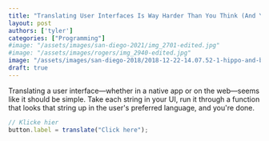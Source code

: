 ```yaml
---
title: "Translating User Interfaces Is Way Harder Than You Think (And You’re Probably Doing It Wrong)"
layout: post
authors: ['tyler']
categories: ["Programming"]
#image: "/assets/images/san-diego-2021/img_2701-edited.jpg"
#image: "/assets/images/rogers/img_2940-edited.jpg"
image: "/assets/images/san-diego-2018/2018-12-22-14.07.52-1-hippo-and-baby.jpg"
draft: true
---
```


Translating a user interface—whether in a native app or on the web—seems like it should be simple. Take each string in your UI, run it through a function that looks that string up in the user's preferred language, and you're done.

```js
// Klicke hier
button.label = translate("Click here");
```



